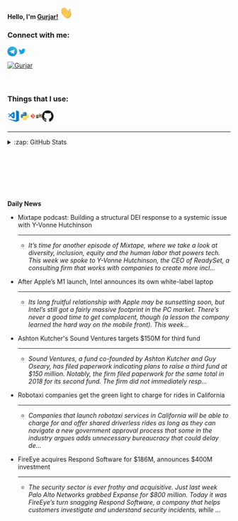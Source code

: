 #### Hello, I'm [Gurjar!](https://GurjarKing.github.io) <img src="https://raw.githubusercontent.com/ABSphreak/ABSphreak/master/gifs/Hi.gif" width="30px"></h2>


### Connect with me:

[<img align="left" alt="Gurjar | Telegram" width="22px" src="https://raw.githubusercontent.com/github/explore/80688e429a7d4ef2fca1e82350fe8e3517d3494d/topics/telegram/telegram.png" />][Telegram]
[<img align="left" alt="Gurjar | Twitter" width="22px" src="https://raw.githubusercontent.com/github/explore/80688e429a7d4ef2fca1e82350fe8e3517d3494d/topics/twitter/twitter.png" />][Twitter]
<br >
<br >
<a href="https://github.com/GurjarKing"><img src="https://komarev.com/ghpvc/?username=GurjarKing" alt="Gurjar" /></a> <br />
<br />
<br />
<!-- <br >

![](https://visitor-badge.glitch.me/badge?page_id=GurjarKing)

<br /> -->

### Things that I use:

[<img align="left" alt="Visual Studio Code" width="26px" src="https://raw.githubusercontent.com/github/explore/80688e429a7d4ef2fca1e82350fe8e3517d3494d/topics/visual-studio-code/visual-studio-code.png" />][VSCode]
[<img align="left" alt="Python" width="26px" src="https://raw.githubusercontent.com/github/explore/80688e429a7d4ef2fca1e82350fe8e3517d3494d/topics/python/python.png" />][Python]
[<img align="left" alt="Git" width="26px" src="https://raw.githubusercontent.com/github/explore/80688e429a7d4ef2fca1e82350fe8e3517d3494d/topics/git/git.png" />][Git]
[<img align="left" alt="GitHub" width="26px" src="https://raw.githubusercontent.com/github/explore/78df643247d429f6cc873026c0622819ad797942/topics/github/github.png" />][Github]

<br />
<br />

---
<details>
  <summary>:zap: GitHub Stats</summary>

<img align="left" alt="Gurjar's Github Stats" src="https://github-readme-stats.vercel.app/api?username=GurjarKing&show_icons=true&hide_border=true&count_private=true&include_all_commit=true&theme=algolia" />

</details>

<!-- ### 🔔 My latest tweet
<a href="https://twitter.com/Gurjar_King43" target="_blank">
	<img src="https://github.com/GurjarKing/GurjarKing/raw/master/tweet.png" width="70%" align="center" alt="Click to view on Twitter" title="My latest tweet, as an image"/>
</a> -->
<br>

<pre>

</pre>

<!-- **Quote of the hour:**

{qoth}

~ {qoth_author}
<pre>

</pre> -->
<br>
<pre>


</pre>
<strong>Daily News</strong>
  
  - Mixtape podcast: Building a structural DEI response to a systemic issue with Y-Vonne Hutchinson
     <hr/>
     
      - *It’s time for another episode of Mixtape, where we take a look at diversity, inclusion, equity and the human labor that powers tech. This week we spoke to Y-Vonne Hutchinson, the CEO of ReadySet, a consulting firm that works with companies to create more incl…*
     
  - After Apple’s M1 launch, Intel announces its own white-label laptop
      <hr/>
      
      - *Its long fruitful relationship with Apple may be sunsetting soon, but Intel’s still got a fairly massive footprint in the PC market. There’s never a good time to get complacent, though (a lesson the company learned the hard way on the mobile front). This week…*
      
  - Ashton Kutcher's Sound Ventures targets $150M for third fund
      <hr/>
      
      - *Sound Ventures, a fund co-founded by Ashton Kutcher and Guy Oseary, has filed paperwork indicating plans to raise a third fund at $150 million. Notably, the firm filed paperwork for the same total in 2018 for its second fund. The firm did not immediately resp…*
      
  - Robotaxi companies get the green light to charge for rides in California
      <hr/>
      
      - *Companies that launch robotaxi services in California will be able to charge for and offer shared driverless rides as long as they can navigate a new government approval process that some in the industry argues adds unnecessary bureaucracy that could delay de…*
       
  - FireEye acquires Respond Software for $186M, announces $400M investment
      <hr/>
       
       - *The security sector is ever frothy and acquisitive. Just last week Palo Alto Networks grabbed Expanse for $800 million. Today it was FireEye’s turn snagging Respond Software, a company that helps customers investigate and understand security incidents, while …*
      

<br />

[VSCode]: https://code.visualstudio.com/
[Python]: https://www.python.org/
[Git]: https://git-scm.com/
[Github]: https://github.com/
[Telegram]: https://t.me/Gurjar_King/
[Twitter]: https://twitter.com/Gurjar_King43/
